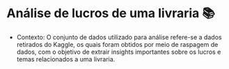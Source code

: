 # Análise de lucros de uma livraria 📚

- Contexto: O conjunto de dados utilizado para análise refere-se a dados retirados do Kaggle, os quais foram obtidos por meio de raspagem de dados, com o objetivo de extrair insights importantes sobre os lucros e temas relacionados a uma livraria.
  




